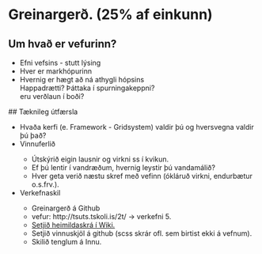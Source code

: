 # Greinargerð. (25% af einkunn)
## Um hvað er vefurinn?
<ul>
  <li>Efni vefsins - stutt lýsing</li>
  <li>Hver er markhópurinn</li>
  <li>Hvernig er hægt að ná athygli hópsins
      <br> Happadrætti? Þáttaka í spurningakeppni?
      <br> eru verðlaun í boði?</li>
</ul>
## Tæknileg útfærsla
<ul>
  <li>Hvaða kerfi (e. Framework - Gridsystem) valdir þú og hversvegna valdir þú það?</li>
  <li>Vinnuferlið</li>
    <ul>
      <li>Útskýrið eigin lausnir og virkni ss í kvikun.</li>
      <li>Ef þú lentir í vandræðum, hvernig leystir þú vandamálið?</li>
      <li>Hver geta verið næstu skref með vefinn (ókláruð virkni, endurbætur o.s.frv.).</li>
    </ul>
    <li>Verkefnaskil</li>
    <ul>
    <li>Greinargerð á Github</li>
      <li>vefur: http://tsuts.tskoli.is/2t/ -> verkefni 5.</li>
      <li><a href="https://github.com/VSH24/greinargerd-vsh2b/wiki"> Setjið heimildaskrá í Wiki.</a></li>
      <li> Setjið vinnuskjöl á github (scss skrár ofl. sem birtist ekki á vefnum).</li>
      <li> Skilið tenglum á Innu.</li>
    </ul>
</ul>

